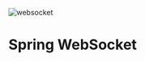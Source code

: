 ![websocket](https://github.com/DuHyeon2/DailyStudy/assets/83499405/ea728c5b-72a0-460e-9083-a0904fe1bbfd)

# Spring WebSocket
